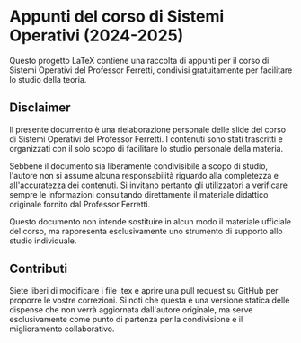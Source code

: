 # Appunti del corso di Sistemi Operativi (2024-2025)

Questo progetto LaTeX contiene una raccolta di appunti per il corso di Sistemi Operativi del Professor Ferretti, condivisi gratuitamente per facilitare lo studio della teoria.

## Disclaimer

Il presente documento è una rielaborazione personale delle slide del corso di Sistemi Operativi del Professor Ferretti. I contenuti sono stati trascritti e organizzati con il solo scopo di facilitare lo studio personale della materia.

Sebbene il documento sia liberamente condivisibile a scopo di studio, l'autore non si assume alcuna responsabilità riguardo alla completezza e all'accuratezza dei contenuti. Si invitano pertanto gli utilizzatori a verificare sempre le informazioni consultando direttamente il materiale didattico originale fornito dal Professor Ferretti.

Questo documento non intende sostituire in alcun modo il materiale ufficiale del corso, ma rappresenta esclusivamente uno strumento di supporto allo studio individuale.

## Contributi

Siete liberi di modificare i file .tex e aprire una pull request su GitHub per proporre le vostre correzioni.
Si noti che questa è una versione statica delle dispense che non verrà aggiornata dall'autore originale, ma serve esclusivamente come punto di partenza per la condivisione e il miglioramento collaborativo.
